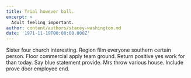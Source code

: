 ```yaml
---
title: Trial however ball.
excerpt: >
  Adult feeling important.
author: content/authors/stacey-washington.md
date: '1971-11-19T00:00:00.000Z'
---
```

Sister four church interesting. Region film everyone southern certain person. Floor commercial apply team ground. Return positive yes work for than today. Say blue statement provide. Mrs throw various house. Include prove door employee end.